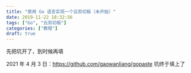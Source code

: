 ```yaml
---
title: "使用 Go 语言实现一个云剪切板（未开始）"
date: 2019-11-22 18:32:56
tags: ["Go", "云剪切板"]
categories: ["教程"]
draft: true
---
```


先把坑开了，到时候再填

2021 年 4 月 3 日：https://github.com/gaowanliang/gopaste
坑终于填上了
